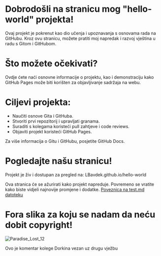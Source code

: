 # Dobrodošli na stranicu mog "hello-world" projekta!

Ovaj projekt je pokrenut kao dio učenja i upoznavanja s osnovama rada na GitHubu. Kroz ovu stranicu, možete pratiti moj napredak i razvoj vještina u radu s Gitom i GitHubom.
# Što možete očekivati?
 Ovdje ćete naći osnovne informacije o projektu, kao i demonstraciju kako GitHub Pages može biti korišten za objavljivanje sadržaja na webu.
# Ciljevi projekta:

   * Naučiti osnove Gita i GitHuba.
   * Stvoriti prvi repozitorij i upravljati granama.
   * Suraditi s kolegama koristeći pull zahtjeve i code reviews.
   * Objaviti projekt koristeći GitHub Pages.

Za više informacija o Gitu i GitHubu, posjetite GitHub Docs.
# Pogledajte našu stranicu!

Projekt je živ i dostupan za pregled na: LBavdek.github.io/hello-world

Ova stranica će se ažurirati kako projekt napreduje. Povremeno se vratite kako biste vidjeli najnovije promjene i dodatke.
[Poveznica na test.md datoteku](test.md)

 # Fora slika za koju se nadam da neću dobit copyright!
![Paradise_Lost_12](https://github.com/LBavdek/hello-world/assets/150364914/115cba82-3339-4bb3-8e20-638d229a7b71)

Ovo je komentar kolege Dorkina vezan uz drugu vježbu
